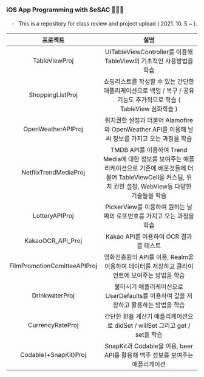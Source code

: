 
### iOS App Programming with SeSAC 🧑🏻‍💻
　-︎ &nbsp; This is a repository for class review and project upload ( 2021. 10. 5 ~ ).

|프로젝트|설명|
|:---:|:---:|
|TableViewProj| UITableViewController를 이용해 TableView의 기초적인 사용방법을 학습|
|ShoppingListProj| 쇼핑리스트를 작성할 수 있는 간단한 애플리케이션으로 백업 / 복구 / 공유 기능도 추가적으로 학습 ( TableView 심화학습 )|
|OpenWeatherAPIProj| 위치권한 설정과 더불어 Alamofire와 OpenWeather API를 이용해 날씨 정보를 가지고 오는 과정을 학습|
|NetflixTrendMediaProj| TMDB API를 이용하여 Trend Media에 대한 정보를 보여주는 애플리케이션으로 기존에 배운것들에 더불어 TableViewCell을 커스텀, 위치 권한 설정, WebView등 다양한 기술들을 학습|
|LotteryAPIProj| PickerView를 이용하여 원하는 날짜의 로또번호를 가지고 오는 과정을 학습|
|KakaoOCR_API_Proj| Kakao API를 이용하여 OCR 결과를 테스트|
|FilmPromotionComitteeAPIProj| 영화진흥원의 API를 이용, Realm을 이용하여 데이터를 저장하고 클라이언트에 보여주는 방법을 학습|
|DrinkwaterProj| 물마시기 애플리케이션으로 UserDefaults를 이용하여 값을 저장하고 활용하는 방법을 학습|
|CurrencyRateProj| 간단한 환율 계산기 애플리케이션으로 didSet / willSet 그리고 get / set을 학습|
|Codable(+SnapKit)Proj| SnapKit과 Codable을 이용, beer API를 활용해 맥주 정보를 보여주는 애플리케이션 |

